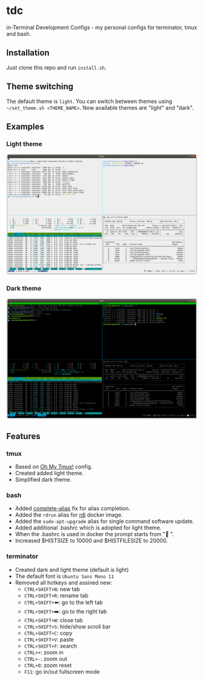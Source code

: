 # tdc
in-Terminal Development Configs - my personal configs for terminator, tmux and bash.

## Installation
Just clone this repo and run `install.sh`.

## Theme switching
The default theme is `light`. You can switch between themes using `~/set_theme.sh <THEME_NAME>`.
Now available themes are "light" and "dark".

## Examples
### Light theme
![light_example.png](content/light_example.png?raw=true) 

### Dark theme
![dark_example.png](content/dark_example.png?raw=true) 


## Features
### tmux
- Based on [Oh My Tmux!](https://github.com/gpakosz/.tmux) config.
- Created added light theme.
- Simplified dark theme.

### bash
- Added [complete-alias](https://github.com/cykerway/complete-alias) fix for alias completion.
- Added the `rdrun` alias for [rdi](https://github.com/resolator/rdi) docker image.
- Added the `sudo-apt-upgrade` alias for single command software update.
- Added additional .bashrc which is adopted for light theme.
- When the .bashrc is used in docker the prompt starts from ":whale: ".
- Increased $HISTSIZE to 10000 and $HISTFILESIZE to 20000.

### terminator
- Created dark and light theme (default is light)
- The default font is `Ubuntu Sans Mono 11`
- Removed all hotkeys and assined new:
  - `CTRL+SHIFT+N`: new tab
  - `CTRL+SHIFT+R`: rename tab
  - `CTRL+SHIFT+`:arrow_left:: go to the left tab
  - `CTRL+SHIFT+`:arrow_right:: go to the right tab
  - `CTRL+SHIFT+W`: close tab
  - `CTRL+SHIFT+S`: hide/show scroll bar
  - `CTRL+SHIFT+C`: copy
  - `CTRL+SHIFT+V`: paste
  - `CTRL+SHIFT+F`: search
  - `CTRL++`: zoom in
  - `CTRL+-`: zoom out
  - `CTRL+0`: zoom reset
  - `F11`: go in/out fullscreen mode
